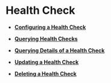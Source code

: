 # Health Check<a name="EN-US_TOPIC_0096561559"></a>

-   **[Configuring a Health Check](configuring-a-health-check-enhanced.md)**  

-   **[Querying Health Checks](querying-health-checks-enhanced.md)**  

-   **[Querying Details of a Health Check](querying-details-of-a-health-check-enhanced.md)**  

-   **[Updating a Health Check](updating-a-health-check-enhanced.md)**  

-   **[Deleting a Health Check](deleting-a-health-check-enhanced.md)**  


